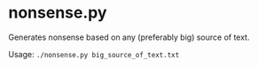 nonsense.py
===========

Generates nonsense based on any (preferably big) source of text.

Usage: `./nonsense.py big_source_of_text.txt` 
